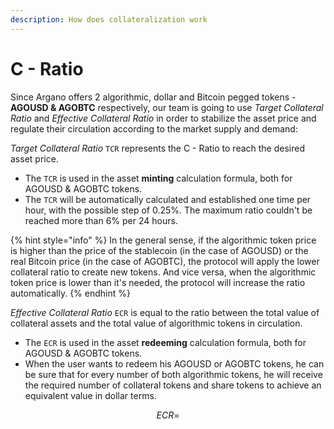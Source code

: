 ```yaml
---
description: How does collateralization work
---
```


# C - Ratio

Since Argano offers 2 algorithmic, dollar and Bitcoin pegged tokens - **AGOUSD & AGOBTC** respectively, our team is going to use _Target Collateral Ratio_ and _Effective Collateral Ratio_ in order to stabilize the asset price and regulate their circulation according to the market supply and demand:

_Target Collateral Ratio_ `TCR` represents the C - Ratio to reach the desired asset price.

* The `TCR` is used in the asset **minting** calculation formula, both for AGOUSD & AGOBTC tokens.
* The `TCR` will be automatically calculated and established one time per hour, with the possible step of 0.25%. The maximum ratio couldn't be reached more than 6% per 24 hours.

{% hint style="info" %}
In the general sense, if the algorithmic token price is higher than the price of the stablecoin \(in the case of AGOUSD\) or the real Bitcoin price \(in the case of AGOBTC\), the protocol will apply the lower collateral ratio to create new tokens. And vice versa, when the algorithmic token price is lower than it's needed, the protocol will increase the ratio automatically.
{% endhint %}

_Effective Collateral Ratio_ `ECR` is equal to the ratio between the total value of collateral assets and the total value of algorithmic tokens in circulation.

* The `ECR` is used in the asset **redeeming** calculation formula, both for AGOUSD & AGOBTC tokens.
* When the user wants to redeem his AGOUSD or AGOBTC tokens, he can be sure that for every number of both algorithmic tokens, he will receive the required number of collateral tokens and share tokens to achieve an equivalent value in dollar terms.

$$
ECR =
$$

